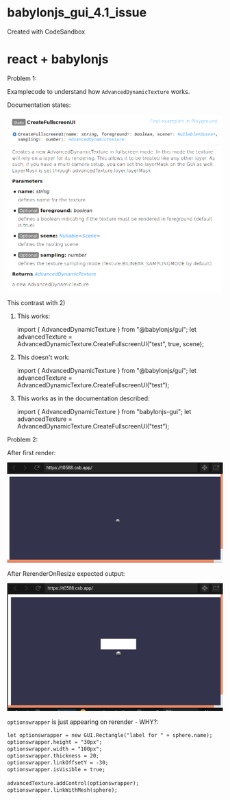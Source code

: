 # babylonjs_gui_4.1_issue
Created with CodeSandbox

# react + babylonjs

Problem 1:

Examplecode to understand how `AdvancedDynamicTexture` works.

Documentation states:

![RerenderOnResize](https://github.com/fneitzel/babylonjs_gui_4.1_issue/blob/master/img/dokuAdvancedTexture.png)

This contrast with 2)


1) This works:

    import { AdvancedDynamicTexture } from "@babylonjs/gui";
    let advancedTexture = AdvancedDynamicTexture.CreateFullscreenUI("test", true, scene);

2) This doesn't work:

    import { AdvancedDynamicTexture } from "@babylonjs/gui";
    let advancedTexture = AdvancedDynamicTexture.CreateFullscreenUI("test");

3) This works as in the documentation described:

    import { AdvancedDynamicTexture } from "babylonjs-gui";
    let advancedTexture = AdvancedDynamicTexture.CreateFullscreenUI("test");




Problem 2:

After first render:

![RerenderOnResize](https://github.com/fneitzel/babylonjs_gui_4.1_issue/blob/master/img/firstRender.png)

After RerenderOnResize expected output:

![RerenderOnResize](https://github.com/fneitzel/babylonjs_gui_4.1_issue/blob/master/img/RerenderOnResize.png)


`optionswrapper` is just appearing on rerender - WHY?:


    let optionswrapper = new GUI.Rectangle("label for " + sphere.name);
    optionswrapper.height = "30px";
    optionswrapper.width = "100px";
    optionswrapper.thickness = 20;
    optionswrapper.linkOffsetY = -30;
    optionswrapper.isVisible = true;

    advancedTexture.addControl(optionswrapper);
    optionswrapper.linkWithMesh(sphere);
